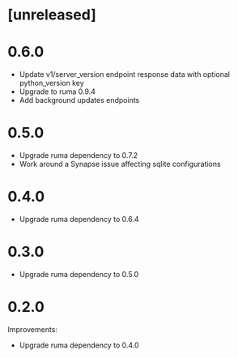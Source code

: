 # [unreleased]

# 0.6.0

* Update v1/server_version endpoint response data with optional python_version key
* Upgrade to ruma 0.9.4
* Add background updates endpoints

# 0.5.0

* Upgrade ruma dependency to 0.7.2
* Work around a Synapse issue affecting sqlite configurations

# 0.4.0

* Upgrade ruma dependency to 0.6.4

# 0.3.0

* Upgrade ruma dependency to 0.5.0

# 0.2.0

Improvements:

* Upgrade ruma dependency to 0.4.0
